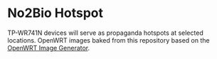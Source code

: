# No2Bio Hotspot

TP-WR741N devices will serve as propaganda hotspots at selected locations. OpenWRT images baked from this repository based on the [OpenWRT Image Generator](http://wiki.openwrt.org/doc/howto/obtain.firmware.generate).
